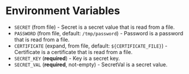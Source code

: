 # Environment Variables

- `SECRET` (from file) - Secret is a secret value that is read from a file.
- `PASSWORD` (from file, default: `/tmp/password`) - Password is a password that is read from a file.
- `CERTIFICATE` (expand, from file, default: `${CERTIFICATE_FILE}`) - Certificate is a certificate that is read from a file.
- `SECRET_KEY` (**required**) - Key is a secret key.
- `SECRET_VAL` (**required**, not-empty) - SecretVal is a secret value.
